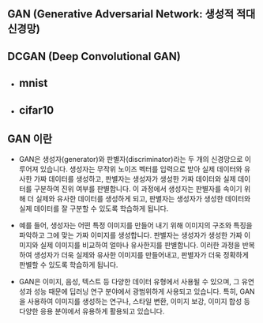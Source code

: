 ## GAN (Generative Adversarial Network: 생성적 적대 신경망)
## DCGAN (Deep Convolutional GAN)
- ## mnist
- ## cifar10
## GAN 이란
- GAN은 생성자(generator)와 판별자(discriminator)라는 두 개의 신경망으로 이루어져 있습니다. 생성자는 무작위 노이즈 벡터를 입력으로 받아 실제 데이터와 유사한 가짜 데이터를 생성하고, 판별자는 생성자가 생성한 가짜 데이터와 실제 데이터를 구분하여 진위 여부를 판별합니다. 이 과정에서 생성자는 판별자를 속이기 위해 더 실제와 유사한 데이터를 생성하게 되고, 판별자는 생성자가 생성한 데이터와 실제 데이터를 잘 구분할 수 있도록 학습하게 됩니다.

- 예를 들어, 생성자는 어떤 특정 이미지를 만들어 내기 위해 이미지의 구조와 특징을 파악하고 그에 맞는 가짜 이미지를 생성합니다. 판별자는 생성자가 생성한 가짜 이미지와 실제 이미지를 비교하여 얼마나 유사한지를 판별합니다. 이러한 과정을 반복하여 생성자가 더욱 실제와 유사한 이미지를 만들어내고, 판별자가 더욱 정확하게 판별할 수 있도록 학습하게 됩니다.

- GAN은 이미지, 음성, 텍스트 등 다양한 데이터 유형에서 사용될 수 있으며, 그 유연성과 성능 때문에 딥러닝 연구 분야에서 광범위하게 사용되고 있습니다. 특히, GAN을 사용하여 이미지를 생성하는 연구나, 스타일 변환, 이미지 보강, 이미지 합성 등 다양한 응용 분야에서 유용하게 활용되고 있습니다.
